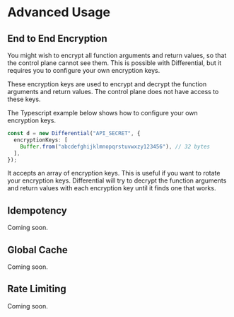 # Advanced Usage

## End to End Encryption

You might wish to encrypt all function arguments and return values, so that the control plane cannot see them. This is possible with Differential, but it requires you to configure your own encryption keys.

These encryption keys are used to encrypt and decrypt the function arguments and return values. The control plane does not have access to these keys.

The Typescript example below shows how to configure your own encryption keys.

```typescript
const d = new Differential("API_SECRET", {
  encryptionKeys: [
    Buffer.from("abcdefghijklmnopqrstuvwxzy123456"), // 32 bytes
  ],
});
```

It accepts an array of encryption keys. This is useful if you want to rotate your encryption keys. Differential will try to decrypt the function arguments and return values with each encryption key until it finds one that works.

## Idempotency

Coming soon.

## Global Cache

Coming soon.

## Rate Limiting

Coming soon.